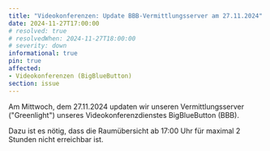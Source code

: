 ```yaml
---
title: "Videokonferenzen: Update BBB-Vermittlungsserver am 27.11.2024"
date: 2024-11-27T17:00:00
# resolved: true
# resolvedWhen: 2024-11-27T18:00:00
# severity: down
informational: true
pin: true
affected:
- Videokonferenzen (BigBlueButton)
section: issue
---
```


Am Mittwoch, dem 27.11.2024 updaten wir unseren Vermittlungsserver ("Greenlight") unseres Videokonferenzdienstes BigBlueButton (BBB).

Dazu ist es nötig, dass die Raumübersicht ab 17:00 Uhr für maximal 2 Stunden nicht erreichbar ist.